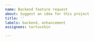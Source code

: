 ```yaml
---
name: Backend feature request
about: Suggest an idea for this project
title: ''
labels: backend, enhancement
assignees: tortuvshin

---
```



